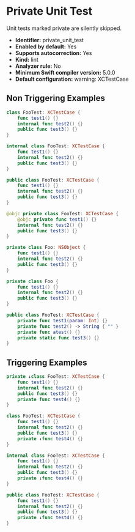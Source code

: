 # Private Unit Test

Unit tests marked private are silently skipped.

* **Identifier:** private_unit_test
* **Enabled by default:** Yes
* **Supports autocorrection:** Yes
* **Kind:** lint
* **Analyzer rule:** No
* **Minimum Swift compiler version:** 5.0.0
* **Default configuration:** warning: XCTestCase

## Non Triggering Examples

```swift
class FooTest: XCTestCase {
    func test1() {}
    internal func test2() {}
    public func test3() {}
}
```

```swift
internal class FooTest: XCTestCase {
    func test1() {}
    internal func test2() {}
    public func test3() {}
}
```

```swift
public class FooTest: XCTestCase {
    func test1() {}
    internal func test2() {}
    public func test3() {}
}
```

```swift
@objc private class FooTest: XCTestCase {
    @objc private func test1() {}
    internal func test2() {}
    public func test3() {}
}
```

```swift
private class Foo: NSObject {
    func test1() {}
    internal func test2() {}
    public func test3() {}
}
```

```swift
private class Foo {
    func test1() {}
    internal func test2() {}
    public func test3() {}
}
```

```swift
public class FooTest: XCTestCase {
    private func test1(param: Int) {}
    private func test2() -> String { "" }
    private func atest() {}
    private static func test3() {}
}
```

## Triggering Examples

```swift
private ↓class FooTest: XCTestCase {
    func test1() {}
    internal func test2() {}
    public func test3() {}
    private func test4() {}
}
```

```swift
class FooTest: XCTestCase {
    func test1() {}
    internal func test2() {}
    public func test3() {}
    private ↓func test4() {}
}
```

```swift
internal class FooTest: XCTestCase {
    func test1() {}
    internal func test2() {}
    public func test3() {}
    private ↓func test4() {}
}
```

```swift
public class FooTest: XCTestCase {
    func test1() {}
    internal func test2() {}
    public func test3() {}
    private ↓func test4() {}
}
```